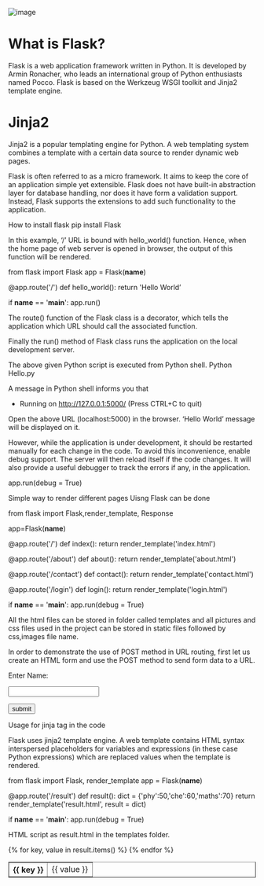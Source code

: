 ![image](https://user-images.githubusercontent.com/47035051/197783981-60fa9125-f05d-4249-a1f5-8fd3212800c2.png)

# What is Flask?
<p>Flask is a web application framework written in Python. It is developed by Armin Ronacher, who leads an international group 
of Python enthusiasts named Pocco.
Flask is based on the Werkzeug WSGI toolkit and Jinja2 template engine.</p>
 
# Jinja2
<p>Jinja2 is a popular templating engine for Python. A web templating system combines a template with a certain data source to render dynamic web pages.</p>

Flask is often referred to as a micro framework. It aims to keep the core of an application simple yet extensible. 
Flask does not have built-in abstraction layer for database handling, nor does it have form a validation support. 
Instead, Flask supports the extensions to add such functionality to the application.

How to install flask
pip install Flask

In this example, ‘/’ URL is bound with hello_world() function. Hence, when the home page of web server 
is opened in browser, the output of this function will be rendered.

from flask import Flask
app = Flask(__name__)

@app.route('/')
def hello_world():
   return 'Hello World’

if __name__ == '__main__':
   app.run()

The route() function of the Flask class is a decorator, which tells the application which URL should call the associated function.

Finally the run() method of Flask class runs the application on the local development server.

The above given Python script is executed from Python shell.
Python Hello.py

A message in Python shell informs you that
* Running on http://127.0.0.1:5000/ (Press CTRL+C to quit)

Open the above URL (localhost:5000) in the browser. ‘Hello World’ message will be displayed on it.

However, while the application is under development, it should be restarted manually for each change in the code. 
To avoid this inconvenience, enable debug support. The server will then reload itself if the code changes. 
It will also provide a useful debugger to track the errors if any, in the application.

app.run(debug = True)

Simple way to render different pages Uisng Flask can be done

from flask import Flask,render_template, Response

app=Flask(__name__)

@app.route('/')
def index():
    return render_template('index.html')


@app.route('/about')
def about():
    return render_template('about.html')


@app.route('/contact')
def contact():
    return render_template('contact.html')


@app.route('/login')
def login():
    return render_template('login.html')

if __name__ == '__main__':
   app.run(debug = True)

All the html files can be stored in folder called templates and all pictures and 
css files used in the project can be stored in static files followed by css,images file name.

In order to demonstrate the use of POST method in URL routing, first let us create an HTML form and use the POST method to send form data to a URL.

<html>
   <body>
      <form action = "http://localhost:5000/login" method = "post">
         <p>Enter Name:</p>
         <p><input type = "text" name = "nm" /></p>
         <p><input type = "submit" value = "submit" /></p>
      </form>
   </body>
</html>

Usage for jinja tag in the code

Flask uses jinja2 template engine. A web template contains HTML syntax interspersed placeholders for variables and expressions 
(in these case Python expressions) which are replaced values when the template is rendered.

from flask import Flask, render_template
app = Flask(__name__)

@app.route('/result')
def result():
   dict = {'phy':50,'che':60,'maths':70}
   return render_template('result.html', result = dict)

if __name__ == '__main__':
   app.run(debug = True)

HTML script as result.html in the templates folder.

<!doctype html>
<html>
   <body>
      <table border = 1>
         {% for key, value in result.items() %}
            <tr>
               <th> {{ key }} </th>
               <td> {{ value }} </td>
            </tr>
         {% endfor %}
      </table>
   </body>
</html>







